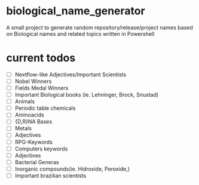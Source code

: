 # biological_name_generator
A small project to generate random repository/release/project names based on Biological names and related topics written in Powershell


# current todos
- [ ] Nextflow-like Adjectives/Important Scientists
- [ ] Nobel Winners
- [ ] Fields Medal Winners
- [ ] Important Biological books (ie. Lehninger, Brock, Snustad)
- [ ] Animals
- [ ] Periodic table chemicals
- [ ] Aminoacids
- [ ] {D,R}NA Bases
- [ ] Metals
- [ ] Adjectives
- [ ] RPG-Keywords
- [ ] Computers keywords
- [ ] Adjectives
- [ ] Bacterial Generas
- [ ] Inorganic compounds(ie. Hidroxide, Peroxide,)
- [ ] Important brazilian scientists
